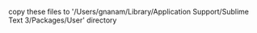copy these files to '/Users/gnanam/Library/Application Support/Sublime Text 3/Packages/User' directory
